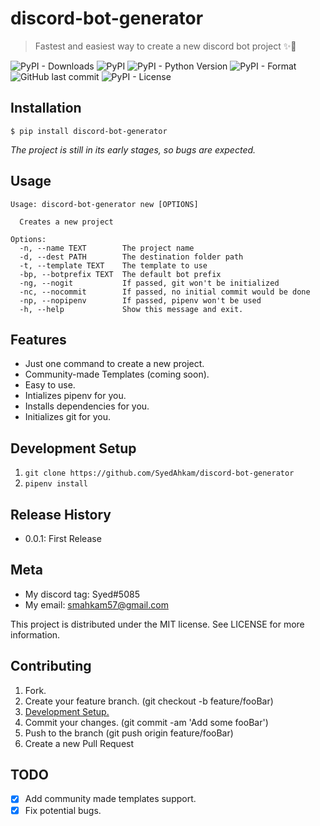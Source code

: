 # discord-bot-generator

> Fastest and easiest way to create a new discord bot project ✨🚀

![PyPI - Downloads](https://img.shields.io/pypi/dm/discord-bot-generator)
![PyPI](https://img.shields.io/pypi/v/discord-bot-generator)
![PyPI - Python Version](https://img.shields.io/pypi/pyversions/discord-bot-generator)
![PyPI - Format](https://img.shields.io/pypi/format/discord-bot-generator)
![GitHub last commit](https://img.shields.io/github/last-commit/SyedAhkam/discord-bot-generator)
![PyPI - License](https://img.shields.io/pypi/l/discord-bot-generator)

## Installation
`$ pip install discord-bot-generator`

*The project is still in its early stages, so bugs are expected.*

## Usage
```
Usage: discord-bot-generator new [OPTIONS]

  Creates a new project

Options:
  -n, --name TEXT        The project name
  -d, --dest PATH        The destination folder path
  -t, --template TEXT    The template to use
  -bp, --botprefix TEXT  The default bot prefix
  -ng, --nogit           If passed, git won't be initialized
  -nc, --nocommit        If passed, no initial commit would be done
  -np, --nopipenv        If passed, pipenv won't be used
  -h, --help             Show this message and exit.

```

## Features
- Just one command to create a new project.
- Community-made Templates (coming soon).
- Easy to use.
- Intializes pipenv for you.
- Installs dependencies for you.
- Initializes git for you.


## Development Setup
1. `git clone https://github.com/SyedAhkam/discord-bot-generator`
2. `pipenv install`

## Release History
- 0.0.1: First Release

## Meta
- My discord tag: Syed#5085
- My email: smahkam57@gmail.com

This project is distributed under the MIT license. See LICENSE for more information.

## Contributing
1. Fork.
2. Create your feature branch. (git checkout -b feature/fooBar)
3. [Development Setup.](#Development-Setup)
3. Commit your changes. (git commit -am 'Add some fooBar')
4. Push to the branch (git push origin feature/fooBar)
5. Create a new Pull Request

## TODO
- [x] Add community made templates support.
- [x] Fix potential bugs.

